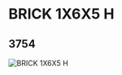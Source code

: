# BRICK 1X6X5 H
## 3754
![BRICK 1X6X5 H](https://lc-www-live-s.legocdn.com/media/bricks/5/2/4188910.jpg)
